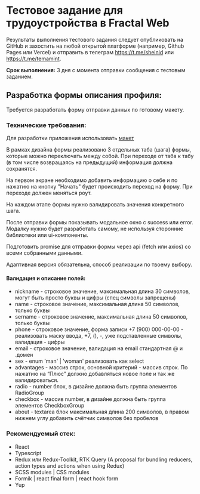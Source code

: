 # Тестовое задание для трудоустройства в Fractal Web

Результаты выполнения тестового задания следует опубликовать на GitHub и захостить на любой открытой платформе (например, Github Pages или Vercel) и отправить в телеграм https://t.me/sheinid или https://t.me/temamint.

**Срок выполнения:** 3 дня с момента отправки сообщения с тестовым заданием.

## Разработка формы описания профиля:

Требуется разработать форму отправки данных по готовому макету.

### Технические требования:

Для разработки приложения использовать [макет](https://www.figma.com/file/g9tqzCpEpCe7ROq8lJloOc/FractalFrontTestAssignment?type=design&node-id=0%3A1&mode=design&t=KK48wS41WtAYG6uc-1)

В рамках дизайна формы реализовано 3 отдельных таба (шага) формы, которые можно переключать между собой. При переходе от таба к табу (в том числе возвращаясь на предыдущий) информация должна сохранятся.

На первом экране необходимо добавить информацию о себе и по нажатию на кнопку "Начать" будет происходить переход на форму. При переходе должен меняться роут.

На каждом этапе формы нужно валидировать значения конкретного шага.

После отправки формы показывать модальное окно с success или error. Модалку нужно будет разработать самому, не используя сторонние библиотеки или ui-компоненты.

Подготовить promise для отправки формы через api (fetch или axios) со всеми собранными данными.

Адаптивная версия обязательна, способ реализации по твоему выбору.

#### Валидация и описание полей:

- nickname - строковое значение, максимальная длина 30 символов, могут быть просто буквы и цифры (спец символы запрещены)
- name - строковое значение, максимальная длина 50 символов, только буквы
- sername - строковое значение, максимальная длина 50 символов, только буквы
- phone - строковое значение, форма записи +7 (900) 000-00-00 - реализовать маску ввода, +7, (), -, уже подставленные символы, валидация - цифры
- email - строковое значение, валидация на email стандартная @ и .домен
- sex - enum 'man' | 'woman' реализовать как select
- advantages - массив строк, основной критерий - массив строк. По нажатию на “Плюс” должно добавляться новое поле и так же валидироваться.
- radio - number блок, в дизайне должна быть группа элементов RadioGroup
- checkbox - массив number, в дизайне должна быть группа элементов CheckboxGroup
- about - textarea блок максимальная длина 200 символов, в правом нижнем углу добавить счётчик символов без пробелов

### Рекомендуемый стек:

- React
- Typescript
- Redux или Redux-Toolkit, RTK Query (A proposal for bundling reducers, action types and actions when using Redux)
- SCSS modules | CSS modules
- Formik | react final form | react hook form
- Yup
